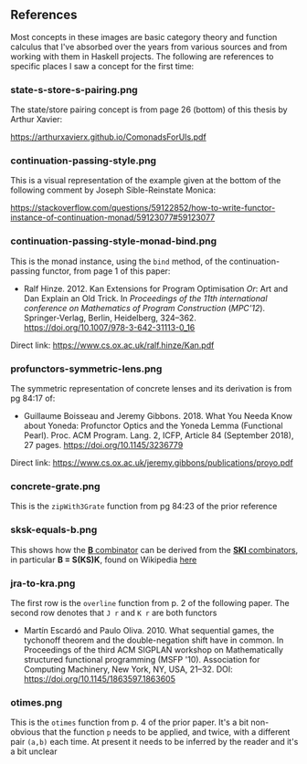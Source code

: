## References

Most concepts in these images are basic category theory and function calculus that I've absorbed over the years from various sources and from working with them in Haskell projects. The following are references to specific places I saw a concept for the first time:


### state-s-store-s-pairing.png

The state/store pairing concept is from page 26 (bottom) of this thesis by Arthur Xavier:

https://arthurxavierx.github.io/ComonadsForUIs.pdf


### continuation-passing-style.png

This is a visual representation of the example given at the bottom of the following comment by Joseph Sible-Reinstate Monica:

https://stackoverflow.com/questions/59122852/how-to-write-functor-instance-of-continuation-monad/59123077#59123077


### continuation-passing-style-monad-bind.png

This is the monad instance, using the `bind` method, of the continuation-passing functor, from page 1 of this paper:

* Ralf Hinze. 2012. Kan Extensions for Program Optimisation <i>Or</i>: Art and Dan Explain an Old Trick. In <i>Proceedings of the 11th international conference on Mathematics of Program Construction</i> (<i>MPC'12</i>). Springer-Verlag, Berlin, Heidelberg, 324–362. https://doi.org/10.1007/978-3-642-31113-0_16

Direct link: https://www.cs.ox.ac.uk/ralf.hinze/Kan.pdf


### profunctors-symmetric-lens.png

The symmetric representation of concrete lenses and its derivation is from pg 84:17 of:

* Guillaume Boisseau and Jeremy Gibbons. 2018. What You Needa Know about Yoneda: Profunctor Optics and the Yoneda Lemma (Functional Pearl). Proc. ACM Program. Lang. 2, ICFP, Article 84 (September 2018), 27 pages.  https://doi.org/10.1145/3236779

Direct link: https://www.cs.ox.ac.uk/jeremy.gibbons/publications/proyo.pdf


### concrete-grate.png

This is the `zipWith3Grate` function from pg 84:23 of the prior reference


### sksk-equals-b.png

This shows how the [**B** combinator](https://en.wikipedia.org/wiki/B,_C,_K,_W_system) can be derived from the [**SKI** combinators](https://en.wikipedia.org/wiki/SKI_combinator_calculus), in particular **B = S(KS)K**, found on Wikipedia [here](https://en.wikipedia.org/wiki/Curry%E2%80%93Howard_correspondence#The_composition_combinator_seen_as_a_proof_of_(%CE%B2_%E2%86%92_%CE%B1)_%E2%86%92_(%CE%B3_%E2%86%92_%CE%B2)_%E2%86%92_%CE%B3_%E2%86%92_%CE%B1_in_Hilbert-style_logic)


### jra-to-kra.png

The first row is the `overline` function from p. 2 of the following paper.  The second row denotes that `J r` and `K r` are both functors

* Martín Escardó and Paulo Oliva. 2010. What sequential games, the tychonoff theorem and the double-negation shift have in common. In Proceedings of the third ACM SIGPLAN workshop on Mathematically structured functional programming (MSFP '10). Association for Computing Machinery, New York, NY, USA, 21–32. DOI: https://doi.org/10.1145/1863597.1863605

### otimes.png

This is the `otimes` function from p. 4 of the prior paper.  It's a bit non-obvious that the function `p` needs to be applied, and twice, with a different pair `(a,b)` each time. At present it needs to be inferred by the reader and it's a bit unclear
